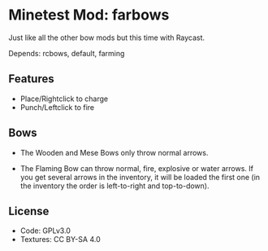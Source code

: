 # Minetest Mod: farbows

Just like all the other bow mods but this time with Raycast.

Depends: rcbows, default, farming

## Features

- Place/Rightclick to charge
- Punch/Leftclick to fire

## Bows

- The Wooden and Mese Bows only throw normal arrows.

- The Flaming Bow can throw normal, fire, explosive or water arrows.
If you get several arrows in the inventory, it will be loaded the first one
(in the inventory the order is left-to-right and top-to-down).

## License

- Code: GPLv3.0
- Textures: CC BY-SA 4.0
